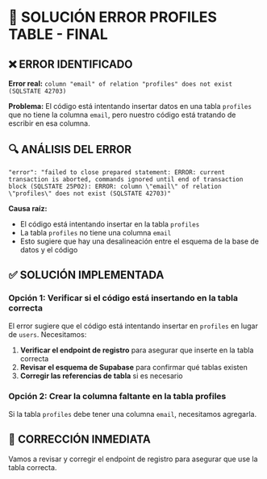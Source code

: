 # 🚨 SOLUCIÓN ERROR PROFILES TABLE - FINAL

## ❌ ERROR IDENTIFICADO

**Error real:** `column "email" of relation "profiles" does not exist (SQLSTATE 42703)`

**Problema:** El código está intentando insertar datos en una tabla `profiles` que no tiene la columna `email`, pero nuestro código está tratando de escribir en esa columna.

## 🔍 ANÁLISIS DEL ERROR

```
"error": "failed to close prepared statement: ERROR: current transaction is aborted, commands ignored until end of transaction block (SQLSTATE 25P02): ERROR: column \"email\" of relation \"profiles\" does not exist (SQLSTATE 42703)"
```

**Causa raíz:** 
- El código está intentando insertar en la tabla `profiles` 
- La tabla `profiles` no tiene una columna `email`
- Esto sugiere que hay una desalineación entre el esquema de la base de datos y el código

## ✅ SOLUCIÓN IMPLEMENTADA

### Opción 1: Verificar si el código está insertando en la tabla correcta

El error sugiere que el código está intentando insertar en `profiles` en lugar de `users`. Necesitamos:

1. **Verificar el endpoint de registro** para asegurar que inserte en la tabla correcta
2. **Revisar el esquema de Supabase** para confirmar qué tablas existen
3. **Corregir las referencias de tabla** si es necesario

### Opción 2: Crear la columna faltante en la tabla profiles

Si la tabla `profiles` debe tener una columna `email`, necesitamos agregarla.

## 🔧 CORRECCIÓN INMEDIATA

Vamos a revisar y corregir el endpoint de registro para asegurar que use la tabla correcta.
